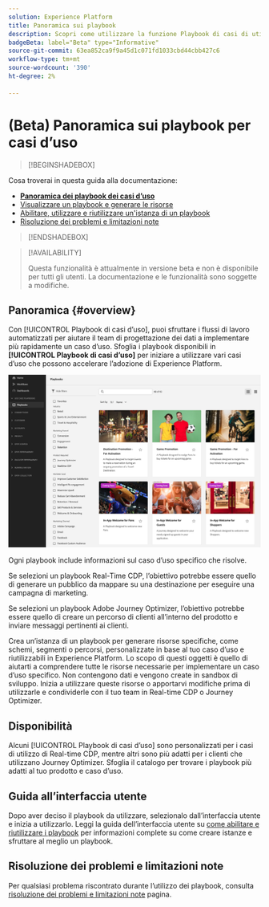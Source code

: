 ```yaml
---
solution: Experience Platform
title: Panoramica sui playbook
description: Scopri come utilizzare la funzione Playbook di casi di utilizzo in Experience Platform per iniziare a utilizzare vari casi di utilizzo di marketing
badgeBeta: label="Beta" type="Informative"
source-git-commit: 63ea852ca9f9a45d1c071fd1033cbd44cbb427c6
workflow-type: tm+mt
source-wordcount: '390'
ht-degree: 2%

---
```



# (Beta) Panoramica sui playbook per casi d’uso

>[!BEGINSHADEBOX]

Cosa troverai in questa guida alla documentazione:

* **[Panoramica dei playbook dei casi d’uso](#overview)**
* [Visualizzare un playbook e generare le risorse](ui-guide.md#view-playbook-generate-assets)
* [Abilitare, utilizzare e riutilizzare un&#39;istanza di un playbook ](ui-guide.md#enable-playbook)
* [Risoluzione dei problemi e limitazioni note](troubleshooting.md)

>[!ENDSHADEBOX]

>[!AVAILABILITY]
>
>Questa funzionalità è attualmente in versione beta e non è disponibile per tutti gli utenti. La documentazione e le funzionalità sono soggette a modifiche.

## Panoramica {#overview}

Con [!UICONTROL Playbook di casi d’uso], puoi sfruttare i flussi di lavoro automatizzati per aiutare il team di progettazione dei dati a implementare più rapidamente un caso d’uso. Sfoglia i playbook disponibili in **[!UICONTROL Playbook di casi d’uso]** per iniziare a utilizzare vari casi d’uso che possono accelerare l’adozione di Experience Platform.

![Visualizzazione di tutti i playbook](/help/use-case-playbooks/assets/playbooks/overview/playbooks-landing-page.png)

Ogni playbook include informazioni sul caso d’uso specifico che risolve.

Se selezioni un playbook Real-Time CDP, l’obiettivo potrebbe essere quello di generare un pubblico da mappare su una destinazione per eseguire una campagna di marketing.

Se selezioni un playbook Adobe Journey Optimizer, l’obiettivo potrebbe essere quello di creare un percorso di clienti all’interno del prodotto e inviare messaggi pertinenti ai clienti.

Crea un’istanza di un playbook per generare risorse specifiche, come schemi, segmenti o percorsi, personalizzate in base al tuo caso d’uso e riutilizzabili in Experience Platform. Lo scopo di questi oggetti è quello di aiutarti a comprendere tutte le risorse necessarie per implementare un caso d’uso specifico. Non contengono dati e vengono create in sandbox di sviluppo. Inizia a utilizzare queste risorse o apportarvi modifiche prima di utilizzarle e condividerle con il tuo team in Real-time CDP o Journey Optimizer.

## Disponibilità

Alcuni [!UICONTROL Playbook di casi d’uso] sono personalizzati per i casi di utilizzo di Real-time CDP, mentre altri sono più adatti per i clienti che utilizzano Journey Optimizer. Sfoglia il catalogo per trovare i playbook più adatti al tuo prodotto e caso d’uso.

## Guida all’interfaccia utente

Dopo aver deciso il playbook da utilizzare, selezionalo dall’interfaccia utente e inizia a utilizzarlo. Leggi la guida dell’interfaccia utente su [come abilitare e riutilizzare i playbook](/help/use-case-playbooks/playbooks/ui-guide.md) per informazioni complete su come creare istanze e sfruttare al meglio un playbook.

## Risoluzione dei problemi e limitazioni note

Per qualsiasi problema riscontrato durante l’utilizzo dei playbook, consulta [risoluzione dei problemi e limitazioni note](/help/use-case-playbooks/playbooks/troubleshooting.md) pagina.